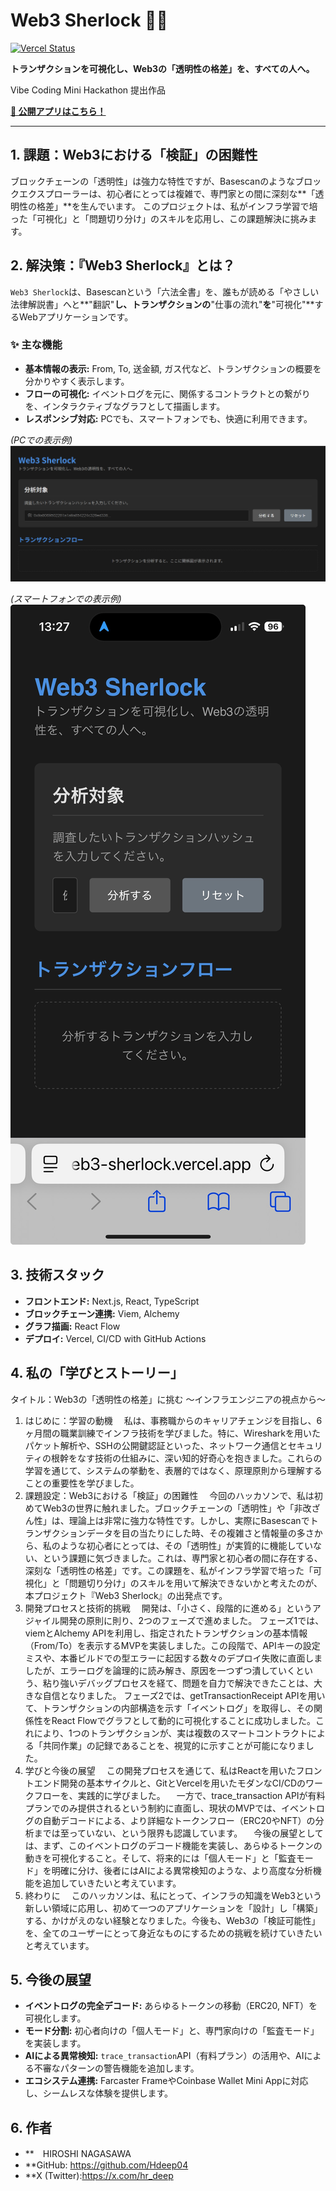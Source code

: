 # Web3 Sherlock 🕵️‍♂️

[![Vercel Status](https://therealsujitk-vercel-badge.vercel.app/?app=web3-sherlock)](https://web3-sherlock.vercel.app/)

**トランザクションを可視化し、Web3の「透明性の格差」を、すべての人へ。**

Vibe Coding Mini Hackathon 提出作品

**[🚀 公開アプリはこちら！](https://web3-sherlock.vercel.app/)**

---

## 1. 課題：Web3における「検証」の困難性

ブロックチェーンの「透明性」は強力な特性ですが、Basescanのようなブロックエクスプローラーは、初心者にとっては複雑で、専門家との間に深刻な**「透明性の格差」**を生んでいます。
このプロジェクトは、私がインフラ学習で培った「可視化」と「問題切り分け」のスキルを応用し、この課題解決に挑みます。

## 2. 解決策：『Web3 Sherlock』とは？

`Web3 Sherlock`は、Basescanという「六法全書」を、誰もが読める「やさしい法律解説書」へと**"翻訳"**し、トランザクションの**"仕事の流れ"**を**"可視化"**するWebアプリケーションです。

### ✨ 主な機能
- **基本情報の表示:** From, To, 送金額, ガス代など、トランザクションの概要を分かりやすく表示します。
- **フローの可視化:** イベントログを元に、関係するコントラクトとの繋がりを、インタラクティブなグラフとして描画します。
- **レスポンシブ対応:** PCでも、スマートフォンでも、快適に利用できます。

*(PCでの表示例)*
![PC Screenshot](public/pc-demo.png)

*(スマートフォンでの表示例)*
![Mobile Screenshot](public/mobile-demo.jpeg)


## 3. 技術スタック
- **フロントエンド:** Next.js, React, TypeScript
- **ブロックチェーン連携:** Viem, Alchemy
- **グラフ描画:** React Flow
- **デプロイ:** Vercel, CI/CD with GitHub Actions

## 4. 私の「学びとストーリー」
タイトル：Web3の「透明性の格差」に挑む 〜インフラエンジニアの視点から〜
1. はじめに：学習の動機
　私は、事務職からのキャリアチェンジを目指し、6ヶ月間の職業訓練でインフラ技術を学びました。特に、Wiresharkを用いたパケット解析や、SSHの公開鍵認証といった、ネットワーク通信とセキュリティの根幹をなす技術の仕組みに、深い知的好奇心を抱きました。これらの学習を通じて、システムの挙動を、表層的ではなく、原理原則から理解することの重要性を学びました。
2. 課題設定：Web3における「検証」の困難性
　今回のハッカソンで、私は初めてWeb3の世界に触れました。ブロックチェーンの「透明性」や「非改ざん性」は、理論上は非常に強力な特性です。しかし、実際にBasescanでトランザクションデータを目の当たりにした時、その複雑さと情報量の多さから、私のような初心者にとっては、その「透明性」が実質的に機能していない、という課題に気づきました。これは、専門家と初心者の間に存在する、深刻な「透明性の格差」です。この課題を、私がインフラ学習で培った「可視化」と「問題切り分け」のスキルを用いて解決できないかと考えたのが、本プロジェクト『Web3 Sherlock』の出発点です。
3. 開発プロセスと技術的挑戦
　開発は、「小さく、段階的に進める」というアジャイル開発の原則に則り、2つのフェーズで進めました。
フェーズ1では、viemとAlchemy APIを利用し、指定されたトランザクションの基本情報（From/To）を表示するMVPを実装しました。この段階で、APIキーの設定ミスや、本番ビルドでの型エラーに起因する数々のデプロイ失敗に直面しましたが、エラーログを論理的に読み解き、原因を一つずつ潰していくという、粘り強いデバッグプロセスを経て、問題を自力で解決できたことは、大きな自信となりました。
フェーズ2では、getTransactionReceipt APIを用いて、トランザクションの内部構造を示す「イベントログ」を取得し、その関係性をReact Flowでグラフとして動的に可視化することに成功しました。これにより、1つのトランザクションが、実は複数のスマートコントラクトによる「共同作業」の記録であることを、視覚的に示すことが可能になりました。
4. 学びと今後の展望
　この開発プロセスを通じて、私はReactを用いたフロントエンド開発の基本サイクルと、GitとVercelを用いたモダンなCI/CDのワークフローを、実践的に学びました。
　一方で、trace_transaction APIが有料プランでのみ提供されるという制約に直面し、現状のMVPでは、イベントログの自動デコードによる、より詳細なトークンフロー（ERC20やNFT）の分析までは至っていない、という限界も認識しています。
　今後の展望としては、まず、このイベントログのデコード機能を実装し、あらゆるトークンの動きを可視化すること。そして、将来的には「個人モード」と「監査モード」を明確に分け、後者にはAIによる異常検知のような、より高度な分析機能を追加していきたいと考えています。
5. 終わりに
　このハッカソンは、私にとって、インフラの知識をWeb3という新しい領域に応用し、初めて一つのアプリケーションを「設計」し「構築」する、かけがえのない経験となりました。今後も、Web3の「検証可能性」を、全てのユーザーにとって身近なものにするための挑戦を続けていきたいと考えています。

## 5. 今後の展望
- **イベントログの完全デコード:** あらゆるトークンの移動（ERC20, NFT）を可視化します。
- **モード分割:** 初心者向けの「個人モード」と、専門家向けの「監査モード」を実装します。
- **AIによる異常検知:** `trace_transaction`API（有料プラン）の活用や、AIによる不審なパターンの警告機能を追加します。
- **エコシステム連携:** Farcaster FrameやCoinbase Wallet Mini Appに対応し、シームレスな体験を提供します。

## 6. 作者
- **　HIROSHI NAGASAWA
- **GitHub: https://github.com/Hdeep04
- **X (Twitter):https://x.com/hr_deep